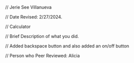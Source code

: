// Jerie See Villanueva

 // Date Revised: 2/27/2024. 

 // Calculator 

 // Brief Description of what you did. 

 // Added backspace button and also added an on/off button

// Person who Peer Reviewed: Alicia 
